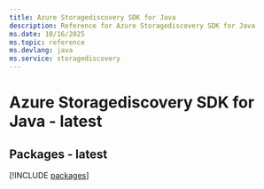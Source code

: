 ```yaml
---
title: Azure Storagediscovery SDK for Java
description: Reference for Azure Storagediscovery SDK for Java
ms.date: 10/16/2025
ms.topic: reference
ms.devlang: java
ms.service: storagediscovery
---
```

# Azure Storagediscovery SDK for Java - latest
## Packages - latest
[!INCLUDE [packages](storagediscovery-index.md)]